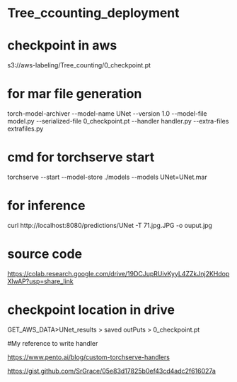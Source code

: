 # Tree_ccounting_deployment


# checkpoint in aws

s3://aws-labeling/Tree_counting/0_checkpoint.pt

# for mar file generation

torch-model-archiver --model-name UNet --version 1.0 --model-file model.py --serialized-file 0_checkpoint.pt --handler handler.py --extra-files extrafiles.py

# cmd for torchserve start

torchserve --start --model-store ./models --models UNet=UNet.mar 

# for  inference

curl http://localhost:8080/predictions/UNet -T 71.jpg.JPG -o ouput.jpg

# source code

https://colab.research.google.com/drive/19DCJupRUivKyyL4ZZkJnj2KHdopXlwAP?usp=share_link

# checkpoint location in drive 

GET_AWS_DATA>UNet_results > saved outPuts > 0_checkpoint.pt

#My reference to write handler 

https://www.pento.ai/blog/custom-torchserve-handlers

https://gist.github.com/SrGrace/05e83d17825b0ef43cd4adc2f616027a
